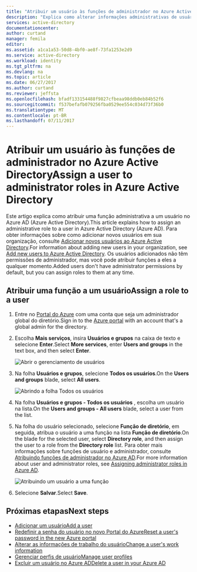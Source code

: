 ```yaml
---
title: "Atribuir um usuário às funções de administrador no Azure Active Directory | Microsoft Docs"
description: "Explica como alterar informações administrativas de usuário no Azure Active Directory"
services: active-directory
documentationcenter: 
author: curtand
manager: femila
editor: 
ms.assetid: a1ca1a53-50d8-4bf0-ae8f-73fa1253e2d9
ms.service: active-directory
ms.workload: identity
ms.tgt_pltfrm: na
ms.devlang: na
ms.topic: article
ms.date: 06/27/2017
ms.author: curtand
ms.reviewer: jeffsta
ms.openlocfilehash: bfadf133154488f9827cfbeaa98ddb0eb84b52f6
ms.sourcegitcommit: f537befafb079256fba0529ee554c034d73f36b0
ms.translationtype: MT
ms.contentlocale: pt-BR
ms.lasthandoff: 07/11/2017
---
```

# <a name="assign-a-user-to-administrator-roles-in-azure-active-directory"></a><span data-ttu-id="37d35-103">Atribuir um usuário às funções de administrador no Azure Active Directory</span><span class="sxs-lookup"><span data-stu-id="37d35-103">Assign a user to administrator roles in Azure Active Directory</span></span>
<span data-ttu-id="37d35-104">Este artigo explica como atribuir uma função administrativa a um usuário no Azure AD (Azure Active Directory).</span><span class="sxs-lookup"><span data-stu-id="37d35-104">This article explains how to assign an administrative role to a user in Azure Active Directory (Azure AD).</span></span> <span data-ttu-id="37d35-105">Para obter informações sobre como adicionar novos usuários em sua organização, consulte [Adicionar novos usuários ao Azure Active Directory](active-directory-users-create-azure-portal.md).</span><span class="sxs-lookup"><span data-stu-id="37d35-105">For information about adding new users in your organization, see [Add new users to Azure Active Directory](active-directory-users-create-azure-portal.md).</span></span> <span data-ttu-id="37d35-106">Os usuários adicionados não têm permissões de administrador, mas você pode atribuir funções a eles a qualquer momento.</span><span class="sxs-lookup"><span data-stu-id="37d35-106">Added users don't have administrator permissions by default, but you can assign roles to them at any time.</span></span>

## <a name="assign-a-role-to-a-user"></a><span data-ttu-id="37d35-107">Atribuir uma função a um usuário</span><span class="sxs-lookup"><span data-stu-id="37d35-107">Assign a role to a user</span></span>
1. <span data-ttu-id="37d35-108">Entre no [Portal do Azure](https://portal.azure.com) com uma conta que seja um administrador global do diretório.</span><span class="sxs-lookup"><span data-stu-id="37d35-108">Sign in to the [Azure portal](https://portal.azure.com) with an account that's a global admin for the directory.</span></span>
2. <span data-ttu-id="37d35-109">Escolha **Mais serviços**, insira **Usuários e grupos** na caixa de texto e selecione **Enter**.</span><span class="sxs-lookup"><span data-stu-id="37d35-109">Select **More services**, enter **Users and groups** in the text box, and then select **Enter**.</span></span>

   ![Abrir o gerenciamento de usuários](./media/active-directory-users-assign-role-azure-portal/create-users-user-management.png)
3. <span data-ttu-id="37d35-111">Na folha **Usuários e grupos**, selecione **Todos os usuários**.</span><span class="sxs-lookup"><span data-stu-id="37d35-111">On the **Users and groups** blade, select **All users**.</span></span>

   ![Abrindo a folha Todos os usuários](./media/active-directory-users-assign-role-azure-portal/create-users-open-users-blade.png)
4. <span data-ttu-id="37d35-113">Na folha **Usuários e grupos - Todos os usuários** , escolha um usuário na lista.</span><span class="sxs-lookup"><span data-stu-id="37d35-113">On the **Users and groups - All users** blade, select a user from the list.</span></span>
5. <span data-ttu-id="37d35-114">Na folha do usuário selecionado, selecione **Função de diretório**, em seguida, atribua o usuário a uma função na lista **Função de diretório**.</span><span class="sxs-lookup"><span data-stu-id="37d35-114">On the blade for the selected user, select **Directory role**, and then assign the user to a role from the **Directory role** list.</span></span> <span data-ttu-id="37d35-115">Para obter mais informações sobre funções de usuário e administrador, consulte [Atribuindo funções de administrador no Azure AD](active-directory-assign-admin-roles.md).</span><span class="sxs-lookup"><span data-stu-id="37d35-115">For more information about user and administrator roles, see [Assigning administrator roles in Azure AD](active-directory-assign-admin-roles.md).</span></span>

      ![Atribuindo um usuário a uma função](./media/active-directory-users-assign-role-azure-portal/create-users-assign-role.png)
6. <span data-ttu-id="37d35-117">Selecione **Salvar**.</span><span class="sxs-lookup"><span data-stu-id="37d35-117">Select **Save**.</span></span>

## <a name="next-steps"></a><span data-ttu-id="37d35-118">Próximas etapas</span><span class="sxs-lookup"><span data-stu-id="37d35-118">Next steps</span></span>
* [<span data-ttu-id="37d35-119">Adicionar um usuário</span><span class="sxs-lookup"><span data-stu-id="37d35-119">Add a user</span></span>](active-directory-users-create-azure-portal.md)
* [<span data-ttu-id="37d35-120">Redefinir a senha do usuário no novo Portal do Azure</span><span class="sxs-lookup"><span data-stu-id="37d35-120">Reset a user's password in the new Azure portal</span></span>](active-directory-users-reset-password-azure-portal.md)
* [<span data-ttu-id="37d35-121">Alterar as informações de trabalho do usuário</span><span class="sxs-lookup"><span data-stu-id="37d35-121">Change a user's work information</span></span>](active-directory-users-work-info-azure-portal.md)
* [<span data-ttu-id="37d35-122">Gerenciar perfis de usuário</span><span class="sxs-lookup"><span data-stu-id="37d35-122">Manage user profiles</span></span>](active-directory-users-profile-azure-portal.md)
* [<span data-ttu-id="37d35-123">Excluir um usuário no Azure AD</span><span class="sxs-lookup"><span data-stu-id="37d35-123">Delete a user in your Azure AD</span></span>](active-directory-users-delete-user-azure-portal.md)
